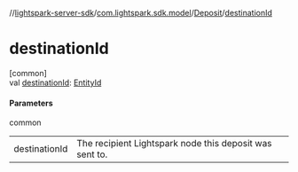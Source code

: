 //[lightspark-server-sdk](../../../index.md)/[com.lightspark.sdk.model](../index.md)/[Deposit](index.md)/[destinationId](destination-id.md)

# destinationId

[common]\
val [destinationId](destination-id.md): [EntityId](../-entity-id/index.md)

#### Parameters

common

| | |
|---|---|
| destinationId | The recipient Lightspark node this deposit was sent to. |
